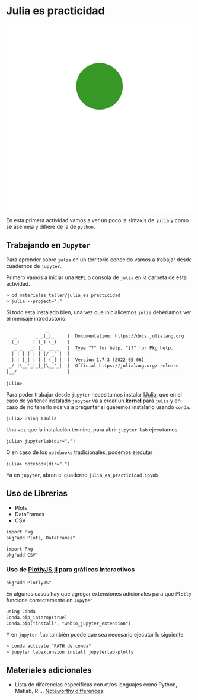 # Julia es practicidad

![julia-dots-green-top](../../artefactos/imagenes/julia-dots_green_top.svg)

En esta primera actividad vamos a ver un poco la sintaxis de `julia`
y como se asemeja y difiere de la de `python`.

## Trabajando en `Jupyter`

Para aprender sobre `julia` en un territorio conocido vamos a trabajar desde cuadernos de
`jupyter`.

Primero vamos a iniciar una `REPL` o consola de `julia` en la carpeta de esta actividad.

```shell
> cd materiales_taller/julia_es_practicidad
> julia --project="."
```

Si todo esta instalado bien, una vez que inicialicemos `julia` deberiamos ver el mensaje introductorio:

```shell
               _
   _       _ _(_)_     |  Documentation: https://docs.julialang.org
  (_)     | (_) (_)    |
   _ _   _| |_  __ _   |  Type "?" for help, "]?" for Pkg help.
  | | | | | | |/ _` |  |
  | | |_| | | | (_| |  |  Version 1.7.3 (2022-05-06)
 _/ |\__'_|_|_|\__'_|  |  Official https://julialang.org/ release
|__/                   |

julia> 
```

Para poder trabajar desde `jupyter` necesitamos instalar [IJulia](https://github.com/JuliaLang/IJulia.jl), que en el caso de ya tener instalado `jupyter` va a crear un **kernel** para `julia` y en caso de no tenerlo nos va a preguntar si queremos instalarlo usando `conda`.

```julia-repl
julia> using IJulia
```

Una vez que la instalación termine, para abrir `jupyter lab` ejecutamos

```julia-repl
julia> jupyterlab(dir=".")
```

O en caso de los `notebooks` tradicionales, podemos ejecutar

```julia-repl
julia> notebook(dir=".")
```

Ya en `jupyter`, abran el cuaderno `julia_es_practicidad.ipynb`

## Uso de Librerias

- Plots
- DataFrames
- CSV

```julia-repl
import Pkg
pkg"add Plots, DataFrames"
```

```julia-repl
import Pkg
pkg"add CSV"
```

### Uso de [PlotlyJS.jl](https://juliaplots.org/PlotlyJS.jl/stable/) para gráficos interactivos

```julia-repl
pkg"add PlotlyJS"
```

En algunos casos hay que agregar extensiones adicionales para que `Plotly`
funcione correctamente en `Jupyter`

```julia-repl
using Conda
Conda.pip_interop(true)
Conda.pip("install", "webio_jupyter_extension")
```

Y en `jupyter lab` también puede que sea necesario ejecutar lo siguiente

```shell
> conda activate "PATH de conda"
> jupyter labextension install jupyterlab-plotly
```

## Materiales adicionales

- Lista de diferencias especificas con otros lenguajes como Python, Matlab, R ... [Noteworthy differences](https://docs.julialang.org/en/v2/manual/noteworthy-differences/)
